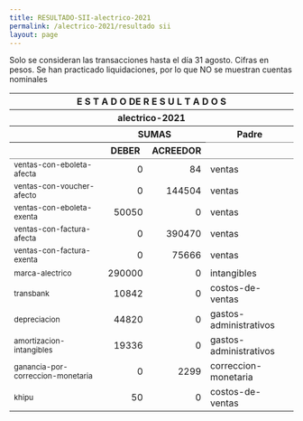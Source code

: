 ```yaml
--- 
title: RESULTADO-SII-alectrico-2021
permalink: /alectrico-2021/resultado sii
layout: page
--- 
```



Solo se consideran las transacciones hasta el día 31	agosto.
Cifras en pesos.
Se han practicado liquidaciones, por lo que NO se muestran cuentas nominales
<table rules='groups'>
<style> tfoot {  border: 3px solid black;  } </style> 
<thead><th colspan='4'> E S T A D O  DE R E S U L T A D O S </th> </thead>
<thead> <th colspan='4'> alectrico-2021</th></thead>
<thead> <th> </th> <th align='center' colspan= '2'>SUMAS</th><th> Padre </th> </thead>
<thead> <th></th>  <th>DEBER</th> <th>ACREEDOR</th> </thead>
<tbody>
<tr>
<td><small> ventas-con-eboleta-afecta </small> </td> <td align='right'> 0</td> <td align='right'>84</td> <td> ventas</td>
</tr>
<tr>
<td><small> ventas-con-voucher-afecto </small> </td> <td align='right'> 0</td> <td align='right'>144504</td> <td> ventas</td>
</tr>
<tr>
<td><small> ventas-con-eboleta-exenta </small> </td> <td align='right'> 50050</td> <td align='right'>0</td> <td> ventas</td>
</tr>
<tr>
<td><small> ventas-con-factura-afecta </small> </td> <td align='right'> 0</td> <td align='right'>390470</td> <td> ventas</td>
</tr>
<tr>
<td><small> ventas-con-factura-exenta </small> </td> <td align='right'> 0</td> <td align='right'>75666</td> <td> ventas</td>
</tr>
<tr>
<td> <small> marca-alectrico </small> </td> <td align='right'> 290000</td> <td align='right'>0</td> <td> intangibles </td> 
</tr>
<tr>
<td> <small> transbank </small> </td> <td align='right'> 10842</td> <td align='right'>0</td> <td> costos-de-ventas </td> 
</tr>
<tr>
<td> <small> depreciacion </small> </td> <td align='right'> 44820</td> <td align='right'>0</td> <td> gastos-administrativos </td> 
</tr>
<tr>
<td> <small> amortizacion-intangibles </small> </td> <td align='right'> 19336</td> <td align='right'>0</td> <td> gastos-administrativos </td> 
</tr>
<tr>
<td> <small> ganancia-por-correccion-monetaria </small> </td> <td align='right'> 0</td> <td align='right'>2299</td> <td> correccion-monetaria </td> 
</tr>
<tr>
<td> <small> khipu </small> </td> <td align='right'> 50</td> <td align='right'>0</td> <td> costos-de-ventas </td> 
</tr>
